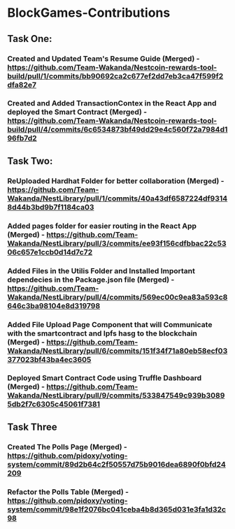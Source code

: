 # BlockGames-Contributions


## Task One:

### Created and Updated Team's Resume Guide (Merged) - https://github.com/Team-Wakanda/Nestcoin-rewards-tool-build/pull/1/commits/bb90692ca2c677ef2dd7eb3ca47f599f2dfa82e7

### Created and Added TransactionContex in the React App and deployed the Smart Contract (Merged) - https://github.com/Team-Wakanda/Nestcoin-rewards-tool-build/pull/4/commits/6c6534873bf49dd29e4c560f72a7984d196fb7d2


## Task Two:

### ReUploaded Hardhat Folder for better collaboration (Merged) - https://github.com/Team-Wakanda/NestLibrary/pull/1/commits/40a43df6587224df93148d44b3bd9b7f1184ca03

### Added pages folder for easier routing in the React App (Merged) - https://github.com/Team-Wakanda/NestLibrary/pull/3/commits/ee93f156cdfbbac22c5306c657e1ccb0d14d7c72

### Added Files in the Utilis Folder and Installed Important dependecies in the Package.json file (Merged) - https://github.com/Team-Wakanda/NestLibrary/pull/4/commits/569ec00c9ea83a593c8646c3ba98104e8d319798

### Added File Upload Page Component that will Communicate with the smartcontract and Ipfs hasg to the blockchain (Merged) - https://github.com/Team-Wakanda/NestLibrary/pull/6/commits/151f34f71a80eb58ecf03377023bf43ba4ec3605

### Deployed Smart Contract Code using Truffle Dashboard (Merged) - https://github.com/Team-Wakanda/NestLibrary/pull/9/commits/533847549c939b30895db2f7c6305c45061f7381


## Task Three


### Created The Polls Page (Merged) - https://github.com/pidoxy/voting-system/commit/89d2b64c2f50557d75b9016dea6890f0bfd24209

### Refactor the Polls Table (Merged) - https://github.com/pidoxy/voting-system/commit/98e1f2076bc041ceba4b8d365d031e3fa1d32c98
